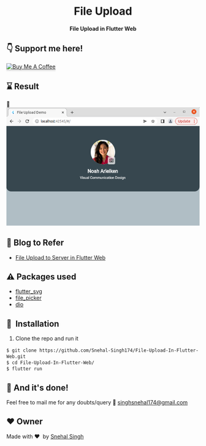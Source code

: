<h1 align="center">File Upload</h1>

<div align= "center">
  <h4>File Upload in Flutter Web</h4>
</div>

## :point_down: Support me here!
<a href="https://www.buymeacoffee.com/Snehal" target="_blank"><img src="https://www.buymeacoffee.com/assets/img/custom_images/orange_img.png" alt="Buy Me A Coffee" style="height: 41px !important;width: 174px !important;box-shadow: 0px 3px 2px 0px rgba(190, 190, 190, 0.5) !important;-webkit-box-shadow: 0px 3px 2px 0px rgba(190, 190, 190, 0.5) !important;" ></a>


## :hourglass: Result
:movie_camera: <img src="https://github.com/Snehal-Singh174/File-Upload-In-Flutter-Web/blob/main/output/file_upload.png" width="600"/>

## 📝 Blog to Refer

- [File Upload to Server in Flutter Web](https://snehal-singh.medium.com/file-upload-to-server-in-flutter-web-22d29533726e)

## :warning: Packages used

- [flutter_svg](https://pub.dev/packages/flutter_svg)
- [file_picker](https://pub.dev/packages/file_picker)
- [dio](https://pub.dev/packages/dio)


## 🚀&nbsp; Installation
1. Clone the repo and run it
```
$ git clone https://github.com/Snehal-Singh174/File-Upload-In-Flutter-Web.git
$ cd File-Upload-In-Flutter-Web/
$ flutter run
```

## :clap: And it's done!
Feel free to mail me for any doubts/query 
:email: singhsnehal174@gmail.com

## :heart: Owner
Made with :heart:&nbsp;  by [Snehal Singh](https://github.com/Snehal-Singh174)


